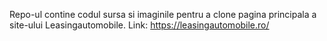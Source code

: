 Repo-ul contine codul sursa si imaginile pentru a clone pagina principala a site-ului Leasingautomobile.
Link: https://leasingautomobile.ro/
